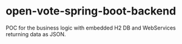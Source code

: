 # open-vote-spring-boot-backend
POC for the business logic with embedded H2 DB and WebServices returning data as JSON.
